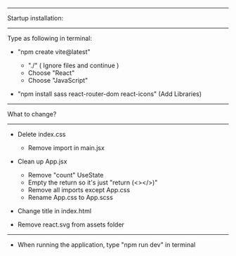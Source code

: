 _________________________________________________________________________

Startup installation:
_________________________________________________________________________

Type as following in terminal:

- "npm create vite@latest"
    - "./" ( Ignore files and continue )
    - Choose "React"
    - Choose "JavaScript"

- "npm install sass react-router-dom react-icons" (Add Libraries)

_________________________________________________________________________

What to change?
_________________________________________________________________________


- Delete index.css
    - Remove import in main.jsx

- Clean up App.jsx
    - Remove "count" UseState
    - Empty the return so it's just "return (<></>)"
    - Remove all imports except App.css
    - Rename App.css to App.scss

- Change title in index.html

- Remove react.svg from assets folder

_________________________________________________________________________

- When running the application, type "npm run dev" in terminal